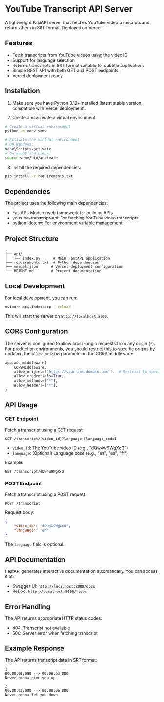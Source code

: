 # YouTube Transcript API Server

A lightweight FastAPI server that fetches YouTube video transcripts and returns them in SRT format. Deployed on Vercel.

## Features

- Fetch transcripts from YouTube videos using the video ID
- Support for language selection
- Returns transcripts in SRT format suitable for subtitle applications
- Simple REST API with both GET and POST endpoints
- Vercel deployment ready

## Installation

1. Make sure you have Python 3.12+ installed (latest stable version, compatible with Vercel deployment).

2. Create and activate a virtual environment:

```bash
# Create a virtual environment
python -m venv venv

# Activate the virtual environment
# On Windows:
venv\Scripts\activate
# On macOS and Linux:
source venv/bin/activate
```

3. Install the required dependencies:

```bash
pip install -r requirements.txt
```

## Dependencies

The project uses the following main dependencies:
- FastAPI: Modern web framework for building APIs
- youtube-transcript-api: For fetching YouTube video transcripts
- python-dotenv: For environment variable management

## Project Structure

```
.
├── api/
│   └── index.py      # Main FastAPI application
├── requirements.txt  # Python dependencies
├── vercel.json      # Vercel deployment configuration
└── README.md        # Project documentation
```

## Local Development

For local development, you can run:

```bash
uvicorn api.index:app --reload
```

This will start the server on `http://localhost:8000`.

## CORS Configuration

The server is configured to allow cross-origin requests from any origin (`*`). For production environments, you should restrict this to specific origins by updating the `allow_origins` parameter in the CORS middleware:

```python
app.add_middleware(
    CORSMiddleware,
    allow_origins=["https://your-app-domain.com"],  # Restrict to specific origins
    allow_credentials=True,
    allow_methods=["*"],
    allow_headers=["*"],
)
```

## API Usage

### GET Endpoint

Fetch a transcript using a GET request:

```
GET /transcript/{video_id}?language={language_code}
```

- `video_id`: The YouTube video ID (e.g., "dQw4w9WgXcQ")
- `language`: (Optional) Language code (e.g., "en", "es", "fr")

Example:

```
GET /transcript/dQw4w9WgXcQ
```

### POST Endpoint

Fetch a transcript using a POST request:

```
POST /transcript
```

Request body:

```json
{
	"video_id": "dQw4w9WgXcQ",
	"language": "en"
}
```

The `language` field is optional.

## API Documentation

FastAPI generates interactive documentation automatically. You can access it at:

- Swagger UI: `http://localhost:8000/docs`
- ReDoc: `http://localhost:8000/redoc`

## Error Handling

The API returns appropriate HTTP status codes:

- 404: Transcript not available
- 500: Server error when fetching transcript

## Example Response

The API returns transcript data in SRT format:

```
1
00:00:00,000 --> 00:00:03,000
Never gonna give you up

2
00:00:03,000 --> 00:00:06,000
Never gonna let you down
```

```

```
